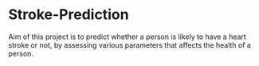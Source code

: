 # Stroke-Prediction
Aim of this project is to predict whether a person is likely to have a heart stroke or not, by assessing various parameters that affects the health of a person.
